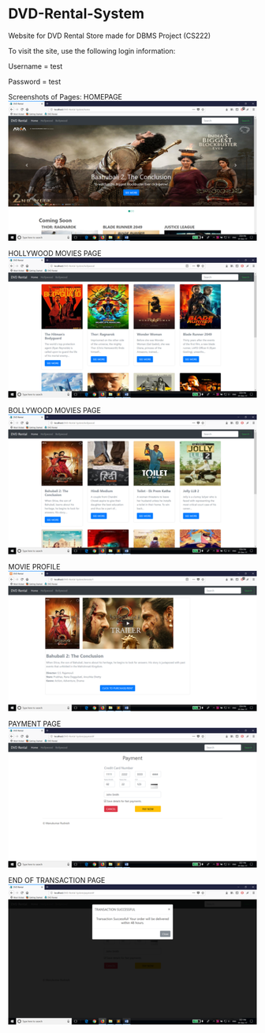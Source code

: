 # DVD-Rental-System
Website for DVD Rental Store made for DBMS Project (CS222)

To visit the site, use the following login information:

Username = test

Password = test

Screenshots of Pages:
HOMEPAGE
![alt text](https://github.com/Manukumar1/DVD-Rental-System/blob/master/screenshots/homepage.png "HOMEPAGE")

HOLLYWOOD MOVIES PAGE
![alt text](https://github.com/Manukumar1/DVD-Rental-System/blob/master/screenshots/hollywood.png "HOLLYWOOD MOVIES PAGE")

BOLLYWOOD MOVIES PAGE
![alt text](https://github.com/Manukumar1/DVD-Rental-System/blob/master/screenshots/bollywood.png "BOLLYWOOD MOVIES PAGE")

MOVIE PROFILE
![alt text](https://github.com/Manukumar1/DVD-Rental-System/blob/master/screenshots/movie_profile.png "MOVIE PROFILE")

PAYMENT PAGE
![alt text](https://github.com/Manukumar1/DVD-Rental-System/blob/master/screenshots/payment.png "PAYMENT PAGE")

END OF TRANSACTION PAGE
![alt text](https://github.com/Manukumar1/DVD-Rental-System/blob/master/screenshots/transaction.png "END OF TRANSACTION PAGE")

